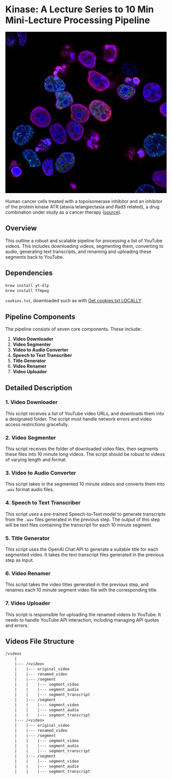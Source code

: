 # Kinase: A Lecture Series to 10 Min Mini-Lecture Processing Pipeline

![](cancer_cell_treated_with_kinase_inhibitor_drug.jpg)

Human cancer cells treated with a topoisomerase inhibitor and an inhibitor of the protein kinase ATR (ataxia telangiectasia and Rad3 related), a drug combination under study as a cancer therapy ([source](https://unsplash.com/photos/L7en7Lb-Ovc)).

## Overview
This outline a robust and scalable pipeline for processing a list of YouTube videos. This includes downloading videos, segmenting them, converting to audio, generating text transcripts, and renaming and uploading these segments back to YouTube.

## Dependencies

```sh
brew install yt-dlp
brew install ffmpeg
```

`cookies.txt`, downloaded such as with [Get cookies.txt LOCALLY](https://chrome.google.com/webstore/detail/get-cookiestxt-locally/cclelndahbckbenkjhflpdbgdldlbecc)

## Pipeline Components
The pipeline consists of seven core components. These include:

1. **Video Downloader**
2. **Video Segmenter**
3. **Video to Audio Converter**
4. **Speech to Text Transcriber**
5. **Title Generator**
6. **Video Renamer**
7. **Video Uploader**

## Detailed Description

### 1. Video Downloader
This script receives a list of YouTube video URLs, and downloads them into a designated folder. The script must handle network errors and video access restrictions gracefully.

### 2. Video Segmenter
This script receives the folder of downloaded video files, then segments these files into 10 minute long videos. The script should be robust to videos of varying length and format.

### 3. Video to Audio Converter
This script takes in the segmented 10 minute videos and converts them into `.wav` format audio files.

### 4. Speech to Text Transcriber
This script uses a pre-trained Speech-to-Text model to generate transcripts from the `.wav` files generated in the previous step. The output of this step will be text files containing the transcript for each 10 minute segment.

### 5. Title Generator
This script uses the OpenAI Chat API to generate a suitable title for each segmented video. It takes the text transcript files generated in the previous step as input.

### 6. Video Renamer
This script takes the video titles generated in the previous step, and renames each 10 minute segment video file with the corresponding title.

### 7. Video Uploader
This script is responsible for uploading the renamed videos to YouTube. It needs to handle YouTube API interaction, including managing API quotas and errors.

## Videos File Structure

```
/videos
    |
    |--- /<video>
    |    |--- original_video
    |    |--- renamed_video
    |    |--- /segment
    |    |    |--- segment_video
    |    |    |--- segment_audio
    |    |    |--- segment_transcript
    |    |--- /segment
    |    |    |--- segment_video
    |    |    |--- segment_audio
    |    |    |--- segment_transcript
    |--- /<video>
    |    |--- original_video
    |    |--- renamed_video
    |    |--- /segment
    |    |    |--- segment_video
    |    |    |--- segment_audio
    |    |    |--- segment_transcript
    |    |--- /segment
    |    |    |--- segment_video
    |    |    |--- segment_audio
    |    |    |--- segment_transcript
```
